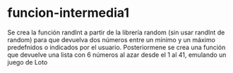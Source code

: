 # funcion-intermedia1
Se crea la función randInt a partir de la librería random (sin usar randInt de random) 
  para que devuelva dos números entre un mínimo y un máximo predefnidos o indicados por el usuario.
Posteriormene se crea una función que devuelve una lista con 6 números al azar desde el 1 al 41, emulando un juego de Loto
